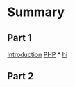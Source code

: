 # Summary

## Part 1

[Introduction](README.md)
[PHP](mbls/PHP/README.md)
    * [hi](hiewf.md)

## Part 2

